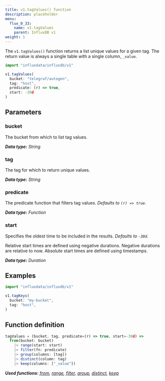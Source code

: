 ```yaml
---
title: v1.tagValues() function
description: placeholder
menu:
  flux_0_33:
    name: v1.tagValues
    parent: InfluxDB v1
weight: 1
---
```


The `v1.tagValues()` function returns a list unique values for a given tag.
The return value is always a single table with a single column, `_value`.


```js
import "influxdata/influxdb/v1"

v1.tagValues(
  bucket: "telegraf/autogen",
  tag: "host",
  predicate: (r) => true,
  start: -30d
)
```

## Parameters

### bucket
The bucket from which to list tag values.

_**Data type:** String_

### tag
The tag for which to return unique values.

_**Data type:** String_

### predicate
The predicate function that filters tag values.
_Defaults to `(r) => true`._

_**Data type:** Function_

### start
Specifies the oldest time to be included in the results.
_Defaults to `-30d`._

Relative start times are defined using negative durations.
Negative durations are relative to now.
Absolute start times are defined using timestamps.

_**Data type:** Duration_

## Examples
```js
import "influxdata/influxdb/v1"

v1.tagKeys(
  bucket: "my-bucket",
  tag: "host",
)
```

## Function definition
```js
tagValues = (bucket, tag, predicate=(r) => true, start=-30d) =>
  from(bucket: bucket)
    |> range(start: start)
    |> filter(fn: predicate)
    |> group(columns: [tag])
    |> distinct(column: tag)
    |> keep(columns: ["_value"])
```

_**Used functions:**
[from](/flux/v0.33/functions/built-in/inputs/from/),
[range](/flux/v0.33/functions/built-in/transformations/range/),
[filter](/flux/v0.33/functions/built-in/transformations/filter/),
[group](/flux/v0.33/functions/built-in/transformations/group/),
[distinct](/flux/v0.33/functions/built-in/transformations/selectors/distinct/),
[keep](/flux/v0.33/functions/built-in/transformations/keep/)_
